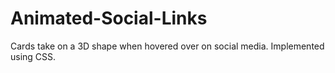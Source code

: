 # Animated-Social-Links

Cards take on a 3D shape when hovered over on social media. Implemented using CSS.
